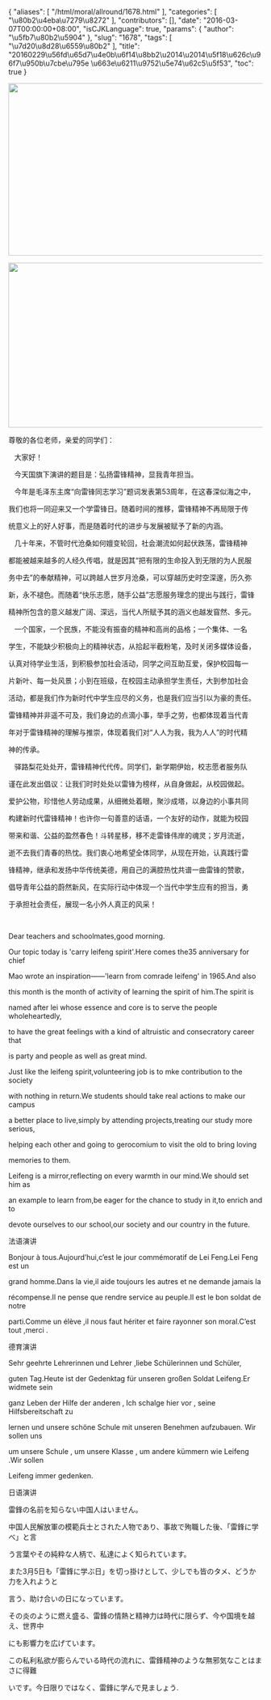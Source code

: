 {
    "aliases": [
        "/html/moral/allround/1678.html"
    ],
    "categories": [
        "\u80b2\u4eba\u7279\u8272"
    ],
    "contributors": [],
    "date": "2016-03-07T00:00:00+08:00",
    "isCJKLanguage": true,
    "params": {
        "author": "\u5fb7\u80b2\u5904"
    },
    "slug": "1678",
    "tags": [
        "\u7d20\u8d28\u6559\u80b2"
    ],
    "title": "20160229\u56fd\u65d7\u4e0b\u6f14\u8bb2\u2014\u2014\u5f18\u626c\u96f7\u950b\u7cbe\u795e  \u663e\u6211\u9752\u5e74\u62c5\u5f53",
    "toc": true
}


<img
    src="https://cdn.tfls.online/mirror/full/70aabf22899e9b8576f751ec2dc4cac81f6cca62.jpg"
    style="display:block;margin-left:auto;margin-right:auto;"
    decoding="async"
    fetchpriority="auto"
    loading="lazy"
    height="341"
    width="600"
/>





<img
    src="https://cdn.tfls.online/mirror/full/006f131f6cc660987ef4b94394708bbf5f3dc8f4.jpg"
    style="display:block;margin-left:auto;margin-right:auto;"
    decoding="async"
    fetchpriority="auto"
    loading="lazy"
    height="326"
    width="574"
/>




  





  





尊敬的各位老师，亲爱的同学们：




   大家好！




   今天国旗下演讲的题目是：弘扬雷锋精神，显我青年担当。




   今年是毛泽东主席“向雷锋同志学习”题词发表第53周年，在这春深似海之中，




我们也将一同迎来又一个学雷锋日。随着时间的推移，雷锋精神不再局限于传




统意义上的好人好事，而是随着时代的进步与发展被赋予了新的内涵。




   几十年来，不管时代沧桑如何嬗变轮回，社会潮流如何起伏跌荡，雷锋精神




都能被越来越多的人经久传唱，就是因其“把有限的生命投入到无限的为人民服




务中去”的奉献精神，可以跨越人世岁月沧桑，可以穿越历史时空深邃，历久弥




新，永不褪色。而随着“快乐志愿，随手公益”志愿服务理念的提出与践行，雷锋




精神所包含的意义越发广阔、深远，当代人所赋予其的涵义也越发窅然、多元。




   一个国家，一个民族，不能没有振奋的精神和高尚的品格；一个集体、一名




学生，不能缺少积极向上的精神状态，从拾起半截粉笔，及时关闭多媒体设备，




认真对待学业生活，到积极参加社会活动，同学之间互助互爱，保护校园每一




片新叶、每一处风景；小到在班级，在校园主动承担学生责任，大到参加社会




活动，都是我们作为新时代中学生应尽的义务，也是我们应当引以为豪的责任。




雷锋精神并非遥不可及，我们身边的点滴小事，举手之劳，也都体现着当代青




年对于雷锋精神的理解与推崇，体现着我们对“人人为我，我为人人”的时代精




神的传承。




   驿路梨花处处开，雷锋精神代代传。同学们，新学期伊始，校志愿者服务队




谨在此发出倡议：让我们时时处处以雷锋为榜样，从自身做起，从校园做起。




爱护公物，珍惜他人劳动成果，从细微处着眼，聚沙成塔，以身边的小事共同




构建新时代雷锋精神！也许你一句善意的话语，一个友好的动作，就能为校园




带来和谐、公益的盈然春色！斗转星移，移不走雷锋伟岸的魂灵；岁月流逝，




逝不去我们青春的热忱。我们衷心地希望全体同学，从现在开始，认真践行雷




锋精神，继承和发扬中华传统美德，用自己的满腔热忱共谱一曲雷锋的赞歌，




倡导青年公益的蔚然新风，在实际行动中体现一个当代中学生应有的担当，勇




于承担社会责任，展现一名小外人真正的风采！




     




Dear teachers and schoolmates,good morning.




Our topic today is 'carry leifeng spirit'.Here comes the35 anniversary for chief




Mao wrote an inspiration——'learn from comrade leifeng' in 1965.And also




this month is the month of activity of learning the spirit of him.The spirit is




named after lei whose essence and core is to serve the people wholeheartedly,




to have the great feelings with a kind of altruistic and consecratory career that




is party and people as well as great mind.




Just like the leifeng spirit,volunteering job is to mke contribution to the society




with nothing in return.We students should take real actions to make our campus




a better place to live,simply by attending projects,treating our study more serious,




helping each other and going to gerocomium to visit the old to bring loving




memories to them.




Leifeng is a mirror,reflecting on every warmth in our mind.We should set him as




an example to learn from,be eager for the chance to study in it,to enrich and to




devote ourselves to our school,our society and our country in the future.




法语演讲




Bonjour à tous.Aujourd’hui,c’est le jour commémoratif de Lei Feng.Lei Feng est un




grand homme.Dans la vie,il aide toujours les autres et ne demande jamais la




récompense.Il ne pense que rendre service au peuple.Il est le bon soldat de notre




parti.Comme un élève ,il nous faut hériter et faire rayonner son moral.C’est tout ,merci .




德育演讲




Sehr geehrte Lehrerinnen und Lehrer ,liebe Schülerinnen und Schüler,




guten Tag.Heute ist der Gedenktag für unseren großen Soldat Leifeng.Er widmete sein




ganz Leben der Hilfe der anderen , Ich schalge hier vor , seine Hilfsbereitschaft zu




lernen und unsere schöne Schule mit unseren Benehmen aufzubauen. Wir sollen uns




um unsere Schule , um unsere Klasse , um andere kümmern wie Leifeng .Wir sollen




Leifeng immer gedenken.




日语演讲




雷鋒の名前を知らない中国人はいません。




中国人民解放軍の模範兵士とされた人物であり、事故で殉職した後、「雷鋒に学べ」と言




う言葉やその純粋な人柄で、私達によく知られています。




また3月5日も「雷鋒に学ぶ日」を切っ掛けとして、少しでも皆のタメ、どうか力を入れようと




言う、助け合いの日になっています。




その炎のように燃え盛る、雷鋒の情熱と精神力は時代に限らず、今や国境を越え、世界中




にも影響力を広げています。




この私利私欲が膨らんでいる時代の流れに、雷鋒精神のような無邪気なことはまさに得難




いです。今日限りではなく、雷鋒に学んで見ましょう.




  





  





  





  





  





  





  





  





  



